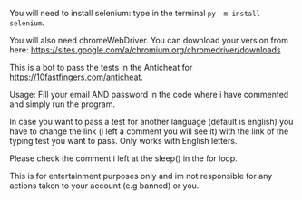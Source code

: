 ﻿You will need to install selenium: type in the terminal ```py -m install selenium```.
 
 You will also need chromeWebDriver. You can download your version from here: https://sites.google.com/a/chromium.org/chromedriver/downloads

This is a bot to pass the tests in the Anticheat for https://10fastfingers.com/anticheat.

Usage: Fill your email AND password in the code where i have commented and simply run the program.

In case you want to pass a test for another language (default is english) you have to change the link (i left a comment you will see it) with the link of the typing test you want to pass.
Only works with English letters.

Please check the comment i left at the sleep() in the for loop.

This is for entertainment purposes only and im not responsible for any actions taken to your account (e.g banned) or you.
 
